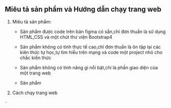 ## Miêu tả sản phẩm và Hướng dẫn chạy trang web
1. Miêu tả sản phẩm:
  
   - Sản phẩm được code trên bản figma có sẵn,chỉ đơn thuần là sử dụng HTML,CSS và một chút thư viện Bootstrap4
  
   - Sản phẩm không có tính thực tế cao,chỉ đơn thuần là ôn tập lại các kiên thức tự học,tự tìm hiểu trên mạng và code một project nhỏ cho chắc kiến thức
  
   - Sản phẩm không có tính năng gì nổi bật,chỉ là phần giao diện của một trang web
   - Sản phẩm
  2. Cách chạy trang web

    - 
